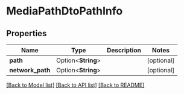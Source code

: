 # MediaPathDtoPathInfo

## Properties

Name | Type | Description | Notes
------------ | ------------- | ------------- | -------------
**path** | Option<**String**> |  | [optional]
**network_path** | Option<**String**> |  | [optional]

[[Back to Model list]](../README.md#documentation-for-models) [[Back to API list]](../README.md#documentation-for-api-endpoints) [[Back to README]](../README.md)


